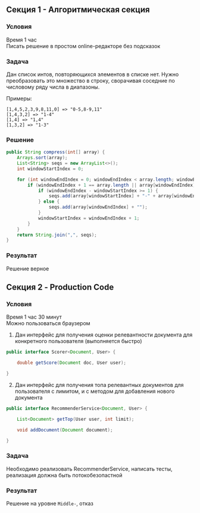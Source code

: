 ## Секция 1 - Алгоритмическая секция

### Условия

Время 1 час</br>
Писать решение в простом online-редакторе без подсказок

### Задача

Дан список интов, повторяющихся элементов в списке нет.
Нужно преобразовать это множество в строку, сворачивая соседние по числовому ряду числа в диапазоны.

Примеры:
```
[1,4,5,2,3,9,8,11,0] => "0-5,8-9,11"
[1,4,3,2] => "1-4"
[1,4] => "1,4"
[1,3,2] => "1-3"
```

### Решение

```java
public String compress(int[] array) {
    Arrays.sort(array);
    List<String> seqs = new ArrayList<>();
    int windowStartIndex = 0;

    for (int windowEndIndex = 0; windowEndIndex < array.length; windowEndIndex++) {
        if (windowEndIndex + 1 == array.length || array[windowEndIndex] + 1 != array[windowEndIndex + 1]) {
            if (windowEndIndex - windowStartIndex >= 1) {
                seqs.add(array[windowStartIndex] + "-" + array[windowEndIndex]);
            } else {
                seqs.add(array[windowEndIndex] + "");
            }
            windowStartIndex = windowEndIndex + 1;
        }
    }
    return String.join(",", seqs);
}
```

### Результат

Решение верное

## Секция 2 - Production Code

### Условия 

Время 1 час 30 минут</br>
Можно пользоваться браузером

1. Дан интерфейс для получения оценки релевантности
документа для конкретного пользователя (выполняется быстро)
```java
public interface Scorer<Document, User> {

    double getScore(Document doc, User user);

}
```

2. Дан интерфейс для получения топа релевантных документов для пользователя
с лимитом, и с методом для добавления нового документа
```java
public interface RecommenderService<Document, User> {

    List<Document> getTop(User user, int limit);

    void addDocument(Document document);

}
```

### Задача

Необходимо реализовать RecommenderService, написать тесты,
реализация должна быть потокобезопастной 

### Результат

Решение на уровне `Middle-`, отказ